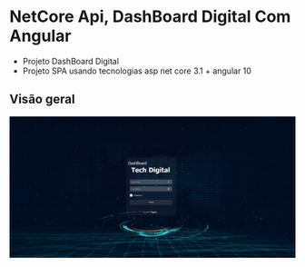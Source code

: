 # NetCore Api, DashBoard Digital Com Angular

- Projeto DashBoard Digital
- Projeto SPA usando tecnologias asp net core 3.1 + angular 10

## Visão geral
![](/Docs/TelaLogin.png)
